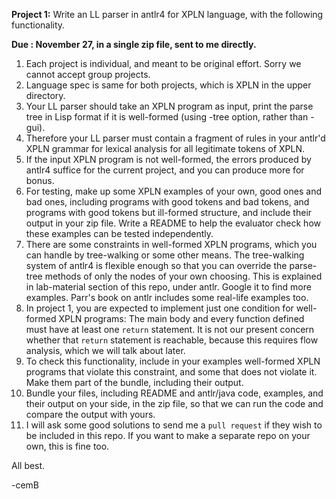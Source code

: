 <b>Project 1:</b> Write an LL parser in antlr4 for XPLN language, with the following functionality.

<b>Due : November 27, in a single zip file, sent to me directly.</b>

<ol>
  
<li>Each project is individual, and meant to be original effort. Sorry we cannot accept group projects.
  
<li> Language spec is same for both projects, which is XPLN in the upper directory.

<li>Your LL parser should take an XPLN program as input, print the parse tree in Lisp format if it is well-formed (using -tree option, rather than -gui).

<li>Therefore your LL parser must contain a fragment of rules in your antlr'd XPLN grammar for lexical analysis for all
legitimate tokens of XPLN.

<li>If the input XPLN program is not well-formed, the errors produced by antlr4 suffice for the current project, and you can produce more for bonus.

<li>For testing, make up some XPLN examples of your own, good ones and bad ones, including programs with good tokens and
bad tokens, and programs with good tokens but ill-formed structure, and include their output in your zip file.
Write a README to help the evaluator check how these examples can be tested independently.

<li>There are some constraints in well-formed XPLN programs, which you can handle by tree-walking or some other means.
The tree-walking system of antlr4 is flexible enough so that you can override the parse-tree methods of only the nodes of your own choosing. This is explained in lab-material section of this repo, under antlr. Google it to find more examples. Parr's book on antlr includes some real-life examples too.

<li>In project 1, you are expected to implement just one condition for well-formed XPLN programs: The main body and every function defined
must have at least one <code>return</code> statement. It is not our present concern whether that <code>return</code> statement is reachable, because this requires flow analysis, which we will talk about later.

<li>To check this functionality, include in your examples well-formed XPLN programs that violate this constraint, and some that does not violate it. Make them part of the bundle, including their output.

<li>Bundle your files, including README and antlr/java code, examples, and their output on your side, in the zip file, so that we can
run the code and compare the output with yours.
  
<li>I will ask some good solutions to send me a <code>pull request</code> if they wish to be included in this repo.
  If you want to make a separate repo on your own, this is fine too.
</ol>

All best.

-cemB
